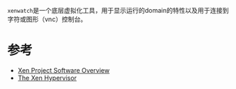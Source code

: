 

`xenwatch`是一个底层虚拟化工具，用于显示运行的domain的特性以及用于连接到字符或图形（vnc）控制台。

# 参考

* [Xen Project Software Overview](http://wiki.xen.org/wiki/Xen_Project_Software_Overview)
* [The Xen Hypervisor](http://www.informit.com/articles/article.aspx?p=1187966)